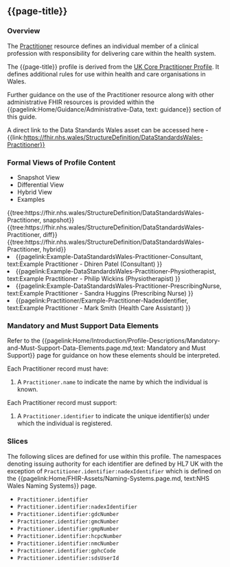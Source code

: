 <div class="warning"><span class="ImplementWarn"></span></div>

## {{page-title}}

### Overview
The [Practitioner](https://www.hl7.org/fhir/r4/practitioner.html) resource defines an individual member of a clinical profession with responsibility for delivering care within the health system. 

The {{page-title}} 
profile is derived from the [UK Core Practitioner Profile](https://simplifier.net/guide/uk-core-implementation-guide-stu2/Home/ProfilesandExtensions/Profile-UKCore-Practitioner?version=2.0.1). It defines additional rules for use within health and care organisations in Wales. 

Further guidance on the use of the Practitioner resource along with other administrative FHIR resources is provided within the {{pagelink:Home/Guidance/Administrative-Data, text: guidance}} section of this guide.

A direct link to the Data Standards Wales asset can be accessed here - {{link:https://fhir.nhs.wales/StructureDefinition/DataStandardsWales-Practitioner}}

### Formal Views of Profile Content
<div class="tab-wrap">
  <ul class="tab-head">
    <li class="tablink tab-active" onclick="openCity(this,'tabsnap')" data-target="tabsnap">
      Snapshot View
    </li>
    <li class="tablink" onclick="openCity(this,'tabdiff')" data-target="tabdiff">
      Differential View
    </li>
    <li class="tablink" onclick="openCity(this,'tabhybrid')" data-target="tabhybrid">
      Hybrid View
    </li>
    <li class="tablink" onclick="openCity(this,'tabeg')" data-target="tabeg">
      Examples
    </li>
  </ul>
  <div class="tab-main">
    <div id="tabsnap" class="tabcontent active">      
      {{tree:https://fhir.nhs.wales/StructureDefinition/DataStandardsWales-Practitioner, snapshot}}
    </div>
    <div id="tabdiff" class="tabcontent">
      {{tree:https://fhir.nhs.wales/StructureDefinition/DataStandardsWales-Practitioner, diff}}
  </div>
    <div id="tabhybrid" class="tabcontent">
      {{tree:https://fhir.nhs.wales/StructureDefinition/DataStandardsWales-Practitioner, hybrid}}
  </div>
  <div id="tabeg" class="tabcontent">
    <list>
      <li>{{pagelink:Example-DataStandardsWales-Practitioner-Consultant, text:Example Practitioner - Dhiren Patel (Consultant) }}</li>
      <li>{{pagelink:Example-DataStandardsWales-Practitioner-Physiotherapist, text:Example Practitioner - Philip Wickins (Physiotherapist) }}</li>
      <li>{{pagelink:Example-DataStandardsWales-Practitioner-PrescribingNurse, text:Example Practitioner - Sandra Huggins (Prescribing Nurse) }}</li>
      <li>{{pagelink:Practitioner/Example-Practitioner-NadexIdentifier, text:Example Practitioner - Mark Smith (Health Care Assistant) }}</li>
    </list>
  </div>
</div>

### Mandatory and Must Support Data Elements
Refer to the {{pagelink:Home/Introduction/Profile-Descriptions/Mandatory-and-Must-Support-Data-Elements.page.md,text: Mandatory and Must Support}} page for guidance on how these elements should be interpreted.

Each Practitioner record must have:
1. A `Practitioner.name` to indicate the name by which the individual is known.

Each Practitioner record must support:
1. A `Practitioner.identifier` to indicate the unique identifier(s) under which the individual is registered.

### Slices
The following slices are defined for use within this profile. The namespaces denoting issuing authority for each identifier are defined by HL7 UK with the exception of `Practitioner.identifier:nadexIdentifier` which is defined on the {{pagelink:Home/FHIR-Assets/Naming-Systems.page.md, text:NHS Wales Naming Systems}} page.
* `Practitioner.identifier`
* `Practitioner.identifier:nadexIdentifier`
* `Practitioner.identifier:gdcNumber`
* `Practitioner.identifier:gmcNumber`
* `Practitioner.identifier:gmpNumber`
* `Practitioner.identifier:hcpcNumber`
* `Practitioner.identifier:nmcNumber`
* `Practitioner.identifier:gphcCode`
* `Practitioner.identifier:sdsUserId`